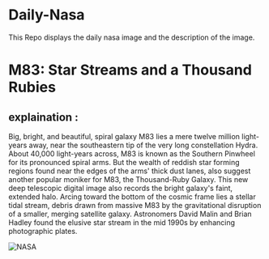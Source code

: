 # Daily-Nasa

This Repo displays the daily nasa image and the description of the image.

<!--NASA-->
# M83: Star Streams and a Thousand Rubies
## explaination :

Big, bright, and beautiful, spiral galaxy M83 lies a mere twelve million light-years away, near the southeastern tip of the very long constellation Hydra. About 40,000 light-years across, M83 is known as the Southern Pinwheel for its pronounced spiral arms. But the wealth of reddish star forming regions found near the edges of the arms' thick dust lanes, also suggest another popular moniker for M83, the Thousand-Ruby Galaxy. This new deep telescopic digital image also records the bright galaxy's faint, extended halo. Arcing toward the bottom of the cosmic frame lies a stellar tidal stream, debris drawn from massive M83 by the gravitational disruption of a smaller, merging satellite galaxy. Astronomers David Malin and Brian Hadley found the elusive star stream in the mid 1990s by enhancing photographic plates.

![NASA](https://apod.nasa.gov/apod/image/2407/DeepM83ThousandRubyGalaxy1024.jpg)
<!--/NASA-->